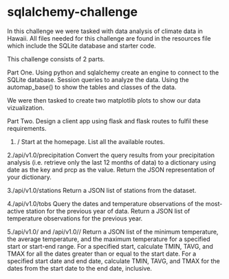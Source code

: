 # sqlalchemy-challenge

In this challenge we were tasked with data analysis of climate data in Hawaii. 
All files needed for this challenge are found in the resources file which include the SQLite database and starter code. 

This challenge consists of 2 parts. 

Part One. 
Using python and sqlalchemy create an engine to connect to the SQLite database. 
Session queries to analyze the data. 
Using the automap_base() to show the tables and classes of the data. 

We were then tasked to create two matplotlib plots to show our data vizualization. 


Part Two. 
Design a client app using flask and flask routes to fulfil these requirements. 
1. /
Start at the homepage.
List all the available routes.

2./api/v1.0/precipitation
Convert the query results from your precipitation analysis (i.e. retrieve only the last 12 months of data) to a dictionary using date as the key and prcp as the value.
Return the JSON representation of your dictionary.

3./api/v1.0/stations
Return a JSON list of stations from the dataset.

4./api/v1.0/tobs
Query the dates and temperature observations of the most-active station for the previous year of data.
Return a JSON list of temperature observations for the previous year.

5./api/v1.0/<start> and /api/v1.0/<start>/<end>
Return a JSON list of the minimum temperature, the average temperature, and the maximum temperature for a specified start or start-end range.
For a specified start, calculate TMIN, TAVG, and TMAX for all the dates greater than or equal to the start date.
For a specified start date and end date, calculate TMIN, TAVG, and TMAX for the dates from the start date to the end date, inclusive.
